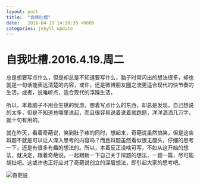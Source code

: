 ```yaml
---
layout: post
title:  "自我吐槽"
date:   2016-04-19 14:30:35 +0800
categories: jekyll update
---
```

# 自我吐槽.2016.4.19.周二
总是想要写点什么，但是却总是不知道要写什么，脑子时常闪出的想法很多，却也就是一句话能表达清楚的内容，或许，还是微博朋友圈之流更适合现代的快节奏的生活，或者，说难听点，适合现代的浮躁生活。

所以，本着脑子不用会生锈的忧虑，想着写点什么的东西，却总是发现，自己想说的太多，但是不知道总哪里说起，而且很容易说着说着就跑题，洋洋洒洒几万字，就十句有用的。

就在昨天，看着奇葩说，笑到肚子疼的同时，想起来，奇葩说虽然搞笑，但是这些辩题不就是可以让人深入思考的内容吗？而且辩题虽然看似很无厘头，仔细的思考一下，还是有很多有趣的想法的。所以，本着反正没啥可写，不如从这开始的想法，就决定，跟着奇葩说，一起跟新一下自己关于辩题的想法，一题一篇，尽可能胡扯吧。这或许也正好应对了奇葩说创立的深层想法，即引起大家的思考吧。

![奇葩说](http://7xsoqu.com2.z0.glb.clouddn.com/image/qps/LOGO.jpeg)

